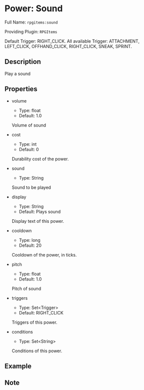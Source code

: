 # Power: Sound

<!-- This file is generated ingame by `/rpgitem gen-wiki`. -->
<!-- Please only edit between "beginCustomXXXX" and "endCustomXXXX".  -->
<!-- If you want to edit description of this power or property, -->
<!-- please edit corresponding section in "resources/lang/en_US.yml" -->

Full Name: `rpgitems:sound`

Providing Plugin: `RPGItems`

Default Trigger: RIGHT_CLICK.
All available Trigger: ATTACHMENT, LEFT_CLICK, OFFHAND_CLICK, RIGHT_CLICK, SNEAK, SPRINT.

<!-- beginCustomHeader -->
<!-- endCustomHeader -->

## Description

Play a sound
<!-- beginCustomDescription -->
<!-- endCustomDescription -->

## Properties

* volume

  * Type: float
  * Default: 1.0

  Volume of sound

* cost

  * Type: int
  * Default: 0

  Durability cost of the power.

* sound

  * Type: String

  Sound to be played

* display

  * Type: String
  * Default: Plays sound

  Display text of this power.

* cooldown

  * Type: long
  * Default: 20

  Cooldown of the power, in ticks.

* pitch

  * Type: float
  * Default: 1.0

  Pitch of sound

* triggers

  * Type: Set&lt;Trigger&gt;
  * Default: RIGHT_CLICK

  Triggers of this power.

* conditions

  * Type: Set&lt;String&gt;

  Conditions of this power.

<!-- beginCustomProperties -->
<!-- endCustomProperties -->

## Example

<!-- beginCustomExample -->
<!-- endCustomExample -->

## Note

<!-- beginCustomNote -->
<!-- endCustomNote -->